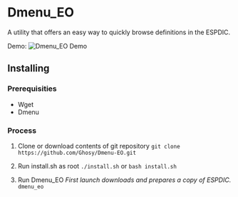 # Dmenu_EO
A utility that offers an easy way to quickly browse definitions in the ESPDIC.

Demo:
![Dmenu_EO Demo](https://cloud.githubusercontent.com/assets/2915820/24157591/2c037cc8-0e30-11e7-8438-11ae21051f94.gif)

## Installing

### Prerequisities
* Wget
* Dmenu

### Process
1. Clone or download contents of git repository
`git clone https://github.com/Ghosy/Dmenu-EO.git`

2. Run install.sh as root
`./install.sh`
or
`bash install.sh`

3. Run Dmenu_EO
*First launch downloads and prepares a copy of ESPDIC.*
`dmenu_eo`
